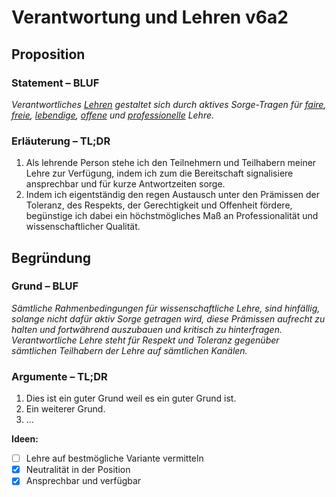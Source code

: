 ﻿<!---
   NAME - The NAME of this project is:
ethos

  FILE - The FILENAME of the current file is:
/v6a2.md

  CREATION - This project was CREATED on:
2017-01-28-16:15:00 UTC

  MODIFICATION - This project was last MODIFIED on:
2017-01-28-16:15:00 UTC

  VERSION - The current VERSION of this project is:
<git-commit-hash>-2017-01-28-16:15:00 UTC

  CREATOR(S) - This project was CREATED by:
Michael Czechowski, Martin Maga

  CONTACT - You can CONTACT the creator(s) or developer(s) of this project at:
E-Mail: mail@martinmaga.de

  COPYRIGHT - The COPYRIGHT holder of this project is:
COPYRIGHT (c) 2016 Martin Maga

  LICENSE - This project is LICENSED under the following license:
Martin Maga 2016 CC BY-SA 4.0 https://creativecommons.org

  SUBFILE – This is a SUBFILE! For more INFORMATION on this project go to:
/README.md
--->

# Verantwortung und Lehren v6a2

## Proposition
### Statement – BLUF
_Verantwortliches [Lehren](../actions/a2_teach.md) gestaltet sich durch aktives Sorge-Tragen für [faire](./v1a2.md), [freie](./v2a2.md), [lebendige](./v3a2.md), [offene](./v4a2.md) und [professionelle](./v5a2.md) Lehre._

### Erläuterung – TL;DR
1. Als lehrende Person stehe ich den Teilnehmern und Teilhabern meiner Lehre zur Verfügung, indem ich zum die Bereitschaft signalisiere ansprechbar und für kurze Antwortzeiten sorge.
2. Indem ich eigentständig den regen Austausch unter den Prämissen der Toleranz, des Respekts, der Gerechtigkeit und Offenheit fördere, begünstige ich dabei ein höchstmögliches Maß an Professionalität und wissenschaftlicher Qualität.

## Begründung
### Grund – BLUF
*Sämtliche Rahmenbedingungen für wissenschaftliche Lehre, sind hinfällig, solange nicht dafür aktiv Sorge getragen wird, diese Prämissen aufrecht zu halten und fortwährend auszubauen und kritisch zu hinterfragen. Verantwortliche Lehre steht für Respekt und Toleranz gegenüber sämtlichen Teilhabern der Lehre auf sämtlichen Kanälen.*

### Argumente – TL;DR
1. Dies ist ein guter Grund weil es ein guter Grund ist.
2. Ein weiterer Grund.
3. …

__Ideen:__
- [ ] Lehre auf bestmögliche Variante vermitteln
- [x] Neutralität in der Position
- [x] Ansprechbar und verfügbar
